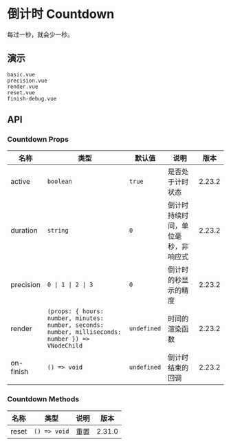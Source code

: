 # 倒计时 Countdown

每过一秒，就会少一秒。

## 演示

```demo
basic.vue
precision.vue
render.vue
reset.vue
finish-debug.vue
```

## API

### Countdown Props

| 名称 | 类型 | 默认值 | 说明 | 版本 |
| --- | --- | --- | --- | --- |
| active | `boolean` | `true` | 是否处于计时状态 | 2.23.2 |
| duration | `string` | `0` | 倒计时持续时间，单位毫秒，非响应式 | 2.23.2 |
| precision | `0 \| 1 \| 2 \| 3` | `0` | 倒计时的秒显示的精度 | 2.23.2 |
| render | `(props: { hours: number, minutes: number, seconds: number, milliseconds: number }) => VNodeChild` | `undefined` | 时间的渲染函数 | 2.23.2 |
| on-finish | `() => void` | `undefined` | 倒计时结束的回调 | 2.23.2 |

### Countdown Methods

| 名称  | 类型         | 说明 | 版本   |
| ----- | ------------ | ---- | ------ |
| reset | `() => void` | 重置 | 2.31.0 |
